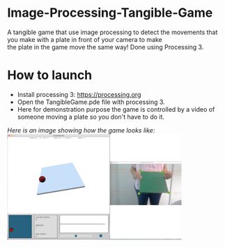 # Image-Processing-Tangible-Game
A tangible game that use image processing to detect the movements that you make with a plate in front of your camera to make   
the plate in the game move the same way! Done using Processing 3.


# How to launch
  - Install processing 3: https://processing.org   
  - Open the TangibleGame.pde file with processing 3.  
  - Here for demonstration purpose the game is controlled by a video of someone moving a plate so you don't have to do it.
  
 *Here is an image showing how the game looks like:*        
 <img src="https://github.com/Liam-mza/Image-Processing-Tangible-Game/blob/main/image/tangible-game-example.png" alt="drawing" width="400"/>
